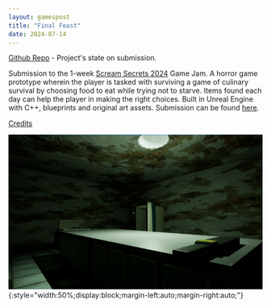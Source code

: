 ```yaml
---
layout: gamespost
title: "Final Feast"
date: 2024-07-14
---
```


[Github Repo](https://github.com/deltaz0/Final-Feast) - Project's state on submission.

Submission to the 1-week [Scream Secrets 2024](https://itch.io/jam/scream-secrets) Game Jam. A horror game prototype wherein the player is tasked with surviving a game of culinary survival by choosing food to eat while trying not to starve. Items found each day can help the player in making the right choices. Built in Unreal Engine with C++, blueprints and original art assets. Submission can be found [here](https://panfis.itch.io/final-feast).

[Credits](https://github.com/deltaz0/Final-Feast/blob/main/README.md)

![Final FeastImage](/images/FF.png){:style="width:50%;display:block;margin-left:auto;margin-right:auto;"}